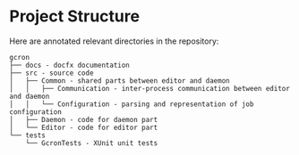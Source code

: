 # Project Structure

Here are annotated relevant directories in the repository:

```text
gcron
├── docs - docfx documentation
├── src - source code
│   ├── Common - shared parts between editor and daemon
│   │   ├── Communication - inter-process communication between editor and daemon
│   │   └── Configuration - parsing and representation of job configuration
│   ├── Daemon - code for daemon part
│   └── Editor - code for editor part
└── tests
    └── GcronTests - XUnit unit tests
```
